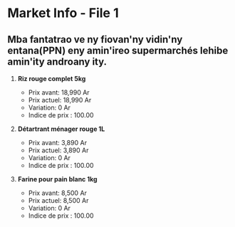 # Market Info - File 1

## Mba fantatrao ve ny fiovan'ny vidin'ny entana(PPN) eny amin'ireo supermarchés lehibe amin'ity androany ity.

1. **Riz rouge complet 5kg**
   - Prix avant: 18,990 Ar
   - Prix actuel: 18,990 Ar
   - Variation: 0 Ar
   - Indice de prix : 100.00

2. **Détartrant ménager rouge 1L**
   - Prix avant: 3,890 Ar
   - Prix actuel: 3,890 Ar
   - Variation: 0 Ar
   - Indice de prix : 100.00

3. **Farine pour  pain blanc 1kg**
   - Prix avant: 8,500 Ar
   - Prix actuel: 8,500 Ar
   - Variation: 0 Ar
   - Indice de prix : 100.00

